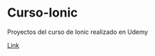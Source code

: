 # Curso-Ionic
Proyectos del curso de Ionic realizado en Udemy

[Link](https://www.udemy.com/course/ionic-ios-android-pwa-appstore-playstore-push/)
